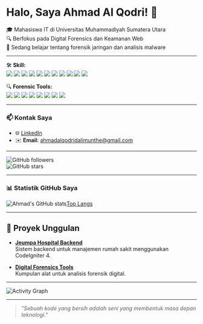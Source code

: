 # Halo, Saya Ahmad Al Qodri! 👋
🎓 Mahasiswa IT di Universitas Muhammadiyah Sumatera Utara  
🔍 Berfokus pada Digital Forensics dan Keamanan Web  
🌱 Sedang belajar tentang forensik jaringan dan analisis malware  

---
🛠️ **Skill:**  
<img src="https://img.shields.io/badge/PHP-777BB4?style=for-the-badge&logo=php&logoColor=white"/> <img src="https://img.shields.io/badge/CodeIgniter-EE4623?style=for-the-badge&logo=codeigniter&logoColor=white"/> <img src="https://img.shields.io/badge/Laravel-FF2D20?style=for-the-badge&logo=laravel&logoColor=white"/> <img src="https://img.shields.io/badge/HTML-E34F26?style=for-the-badge&logo=html5&logoColor=white"/> <img src="https://img.shields.io/badge/CSS-1572B6?style=for-the-badge&logo=css3&logoColor=white"/> <img src="https://img.shields.io/badge/MySQL-4479A1?style=for-the-badge&logo=mysql&logoColor=white"/> <img src="https://img.shields.io/badge/C%23-239120?style=for-the-badge&logo=c-sharp&logoColor=white"/> <img src="https://img.shields.io/badge/Unity-000000?style=for-the-badge&logo=unity&logoColor=white"/> <img src="https://img.shields.io/badge/Kotlin-7F52FF?style=for-the-badge&logo=kotlin&logoColor=white"/> <img src="https://img.shields.io/badge/Jetpack%20Compose-4285F4?style=for-the-badge&logo=android&logoColor=white"/> <img src="https://img.shields.io/badge/IoT-4CAF50?style=for-the-badge&logo=raspberry-pi&logoColor=white"/>  

🔍 **Forensic Tools:**  
<img src="https://img.shields.io/badge/Autopsy-007396?style=for-the-badge&logo=apache&logoColor=white"/> <img src="https://img.shields.io/badge/FTK%20Imager-0066CC?style=for-the-badge&logoColor=white"/> <img src="https://img.shields.io/badge/EnCase-02569B?style=for-the-badge&logoColor=white"/> <img src="https://img.shields.io/badge/Wireshark-1679A7?style=for-the-badge&logo=wireshark&logoColor=white"/> <img src="https://img.shields.io/badge/Kali%20Linux-557C94?style=for-the-badge&logo=kali-linux&logoColor=white"/> <img src="https://img.shields.io/badge/Splunk-000000?style=for-the-badge&logo=splunk&logoColor=white"/> <img src="https://img.shields.io/badge/Malwarebytes-0078D7?style=for-the-badge&logo=malwarebytes&logoColor=white"/> <img src="https://img.shields.io/badge/Volatility-00579E?style=for-the-badge&logo=python&logoColor=white"/>


---

### 📫 **Kontak Saya**  
- 🌐 [LinkedIn](https://www.linkedin.com/in/ahmad-al-qodri-azizi-dalimunthe-8628072b8)  
- ✉️ **Email:** [ahmadalqodridalimunthe@gmail.com](mailto:ahmadalqodridalimunthe@gmail.com)

---

![GitHub followers](https://img.shields.io/github/followers/qodrizizi?style=social)  
![GitHub stars](https://img.shields.io/github/stars/qodrizizi?style=social)

---

### 📊 **Statistik GitHub Saya**
![Ahmad's GitHub stats](https://github-readme-stats.vercel.app/api?username=qodrizizi&show_icons=true&theme=radical)[Top Langs](https://github-readme-stats.vercel.app/api/top-langs/?username=qodrizizi&layout=compact&theme=radical)

---

## 🌟 **Proyek Unggulan**
- [**Jeumpa Hospital Backend**](https://github.com/qodrizizi/jeumpa-hospital)  
  Sistem backend untuk manajemen rumah sakit menggunakan CodeIgniter 4.
  
- [**Digital Forensics Tools**](https://github.com/qodrizizi/forensics-tools)  
  Kumpulan alat untuk analisis forensik digital.

---

![Activity Graph](https://github-readme-activity-graph.cyclic.app/graph?username=qodrizizi&theme=github)

---

> *"Sebuah kode yang bersih adalah seni yang membentuk masa depan teknologi."*
